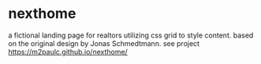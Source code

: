 # nexthome
a fictional landing page for realtors utilizing css grid to style content.
based on the original design by Jonas Schmedtmann.
see project https://m2paulc.github.io/nexthome/
